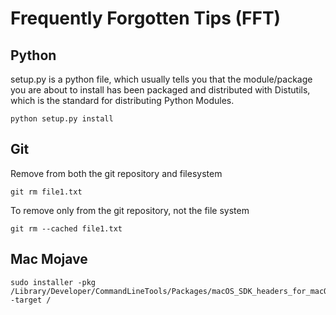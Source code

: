 # Frequently Forgotten Tips (FFT)

## Python

setup.py is a python file, which usually tells you that the module/package you are about to install has been packaged and distributed with Distutils, which is the standard for distributing Python Modules.

`python setup.py install`


## Git
Remove from both the git repository and filesystem
```shell
git rm file1.txt
```

To remove only from the git repository, not the file system
```shell
git rm --cached file1.txt 
```

## Mac Mojave
```shell
sudo installer -pkg /Library/Developer/CommandLineTools/Packages/macOS_SDK_headers_for_macOS_10.14.pkg -target /
```
